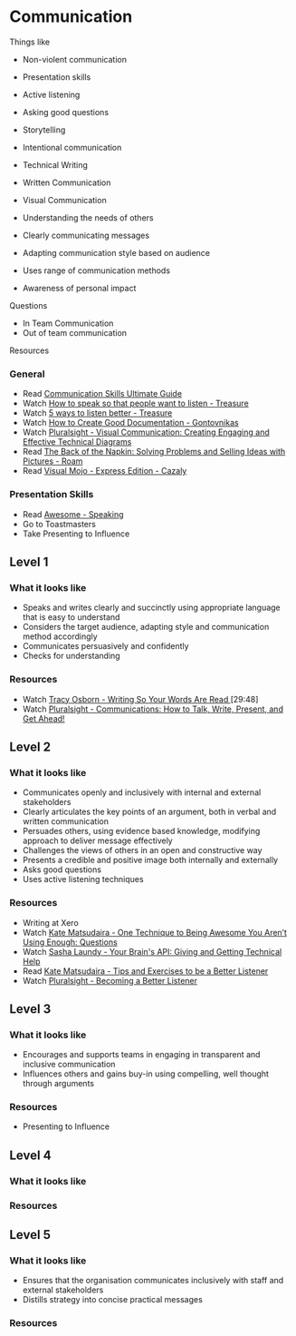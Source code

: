 # Communication

Things like
- Non-violent communication
- Presentation skills
- Active listening
- Asking good questions
- Storytelling
- Intentional communication
- Technical Writing
- Written Communication
- Visual Communication

- Understanding the needs of others
- Clearly communicating messages
- Adapting communication style based on audience
- Uses range of communication methods
- Awareness of personal impact

Questions
<!-- Does influencing go here as well as leadership /!-->

- In Team Communication
- Out of team communication

Resources

### General
- Read [Communication Skills Ultimate Guide](https://www.makingbusinessmatter.co.uk/communication-skills-ultimate-guide/)
- Watch [How to speak so that people want to listen - Treasure](https://www.ted.com/talks/julian_treasure_how_to_speak_so_that_people_want_to_listen)
- Watch [5 ways to listen better - Treasure](https://www.ted.com/talks/julian_treasure_5_ways_to_listen_better)
- Watch [How to Create Good Documentation - Gontovnikas](https://www.youtube.com/watch?v=lw9R2qMCdqk)
- Watch [Pluralsight - Visual Communication: Creating Engaging and Effective Technical Diagrams](https://app.pluralsight.com/library/courses/visual-communication-technical-diagrams/table-of-contents)
- Read [The Back of the Napkin: Solving Problems and Selling Ideas with Pictures - Roam](https://www.amazon.com/Back-Napkin-Expanded-Problems-Pictures/dp/1591842697)
- Read [Visual Mojo - Express Edition - Cazaly](https://www.amazon.com/Visual-Mojo-Express-Lynne-Cazaly/dp/0987462911)


### Presentation Skills

- Read [Awesome - Speaking](https://github.com/matteofigus/awesome-speaking)
- Go to Toastmasters
- Take Presenting to Influence

## Level 1

### What it looks like

- Speaks and writes clearly and succinctly using appropriate language that is easy to understand 
- Considers the target audience, adapting style and communication method accordingly
- Communicates persuasively and confidently
- Checks for understanding

### Resources
- Watch [Tracy Osborn - Writing So Your Words Are Read ](https://www.youtube.com/watch?v=8LiV759Bje0) [29:48]
- Watch [Pluralsight - Communications: How to Talk, Write, Present, and Get Ahead!](https://app.pluralsight.com/library/courses/communication-skills)


## Level 2

### What it looks like

- Communicates openly and inclusively with internal and external stakeholders
- Clearly articulates the key points of an argument, both in verbal and written communication
- Persuades others, using evidence based knowledge, modifying approach to deliver message effectively
- Challenges the views of others in an open and constructive way
- Presents a credible and positive image both internally and externally
- Asks good questions
- Uses active listening techniques

### Resources
- Writing at Xero
- Watch [Kate Matsudaira - One Technique to Being Awesome You Aren’t Using Enough: Questions](http://katemats.com/one-technique-to-being-awesome-you-arent-using-enough-questions/) 
- Watch [Sasha Laundy - Your Brain's API: Giving and Getting Technical Help](https://www.youtube.com/watch?v=hY14Er6JX2s)
- Read [Kate Matsudaira - Tips and Exercises to be a Better Listener](http://katemats.com/tips-exercises-better-listener/)
- Watch [Pluralsight - Becoming a Better Listener](https://app.pluralsight.com/library/courses/becoming-better-listener)

## Level 3

### What it looks like

- Encourages and supports teams in engaging in transparent and inclusive communication
- Influences others and gains buy-in using compelling, well thought through arguments

### Resources
- Presenting to Influence

## Level 4

### What it looks like


### Resources

## Level 5

### What it looks like

- Ensures that the organisation communicates inclusively with staff and external stakeholders
- Distills strategy into concise practical messages

### Resources
